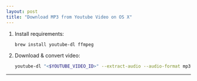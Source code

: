 ```yaml
---
layout: post
title: "Download MP3 from Youtube Video on OS X"
---
```



1. Install requirements:
   ```bash
   brew install youtube-dl ffmpeg
   ```
2. Download & convert video:
   ```bash
   youtube-dl "<$YOUTUBE_VIDEO_ID>" --extract-audio --audio-format mp3
   ```

---
